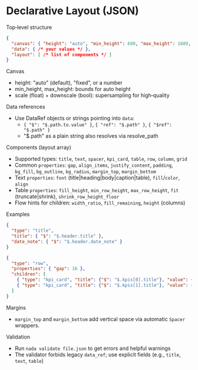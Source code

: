 # Declarative Layout (JSON)

Top‑level structure
```json
{
  "canvas": { "height": "auto", "min_height": 600, "max_height": 1600, "scale": 1.0, "downscale": false },
  "data": { /* your values */ },
  "layout": [ /* list of components */ ]
}
```

Canvas
- height: "auto" (default), "fixed", or a number
- min_height, max_height: bounds for auto height
- scale (float) + downscale (bool): supersampling for high‑quality

Data references
- Use DataRef objects or strings pointing into `data`:
  - `{ "$": "$.path.to.value" }`, `{ "ref": "$.path" }`, `{ "$ref": "$.path" }`
  - "$.path" as a plain string also resolves via resolve_path

Components (layout array)
- Supported types: `title`, `text`, `spacer`, `kpi_card`, `table`, `row`, `column`, `grid`
- Common `properties`: `gap`, `align_items`, `justify_content`, `padding`, `bg_fill`, `bg_outline`, `bg_radius`, `margin_top`, `margin_bottom`
- Text `properties`: `font` (title|heading|body|caption|table), `fill`/`color`, `align`
- Table `properties`: `fill_height`, `min_row_height`, `max_row_height`, `fit` (truncate|shrink), `shrink_row_height_floor`
- Flow hints for children: `width_ratio`, `fill_remaining`, `height` (columns)

Examples
```json
{
  "type": "title",
  "title": { "$": "$.header.title" },
  "date_note": { "$": "$.header.date_note" }
}
```

```json
{
  "type": "row",
  "properties": { "gap": 16 },
  "children": [
    { "type": "kpi_card", "title": {"$": "$.kpis[0].title"}, "value": {"$": "$.kpis[0].value"} },
    { "type": "kpi_card", "title": {"$": "$.kpis[1].title"}, "value": {"$": "$.kpis[1].value"} }
  ]
}
```

Margins
- `margin_top` and `margin_bottom` add vertical space via automatic `Spacer` wrappers.

Validation
- Run `nada validate file.json` to get errors and helpful warnings
- The validator forbids legacy `data_ref`; use explicit fields (e.g., `title`, `text`, `table`)
